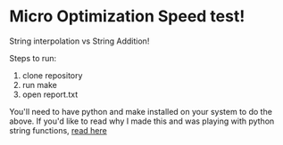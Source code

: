 # Micro Optimization Speed test! 

String interpolation vs String Addition! 

Steps to run:

1. clone repository
2. run make
3. open report.txt

You'll need to have python and make installed on your system to do the
above. If you'd like to read why I made this and was playing with python
string functions, [read here]

[read here]:http://www.ethanjoachimeldridge.info/tech-blog/string-interpolation-vs-addition-performance
